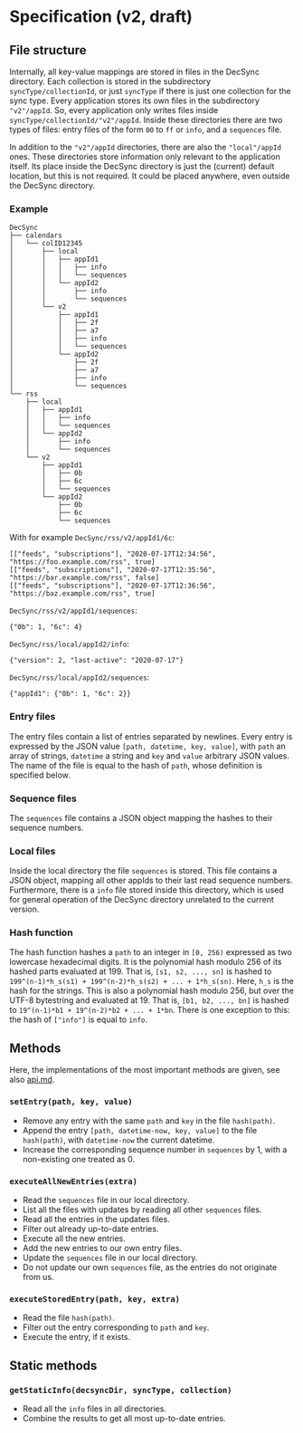 Specification (v2, draft)
=========================

File structure
--------------

Internally, all key-value mappings are stored in files in the DecSync directory.
Each collection is stored in the subdirectory `syncType/collectionId`, or just `syncType` if there is just one collection for the sync type.
Every application stores its own files in the subdirectory `"v2"/appId`.
So, every application only writes files inside `syncType/collectionId/"v2"/appId`.
Inside these directories there are two types of files: entry files of the form `00` to `ff` or `info`, and a `sequences` file.

In addition to the `"v2"/appId` directories, there are also the `"local"/appId` ones.
These directories store information only relevant to the application itself.
Its place inside the DecSync directory is just the (current) default location, but this is not required.
It could be placed anywhere, even outside the DecSync directory.

### Example

```
DecSync
├── calendars
│   └── colID12345
│       ├── local
│       │   ├── appId1
│       │   │   ├── info
│       │   │   └── sequences
│       │   └── appId2
│       │       ├── info
│       │       └── sequences
│       └── v2
│           ├── appId1
│           │   ├── 2f
│           │   ├── a7
│           │   ├── info
│           │   └── sequences
│           └── appId2
│               ├── 2f
│               ├── a7
│               ├── info
│               └── sequences
└── rss
    ├── local
    │   ├── appId1
    │   │   ├── info
    │   │   └── sequences
    │   └── appId2
    │       ├── info
    │       └── sequences
    └── v2
        ├── appId1
        │   ├── 0b
        │   ├── 6c
        │   └── sequences
        └── appId2
            ├── 0b
            ├── 6c
            └── sequences
```

With for example `DecSync/rss/v2/appId1/6c`:

```
[["feeds", "subscriptions"], "2020-07-17T12:34:56", "https://foo.example.com/rss", true]
[["feeds", "subscriptions"], "2020-07-17T12:35:56", "https://bar.example.com/rss", false]
[["feeds", "subscriptions"], "2020-07-17T12:36:56", "https://baz.example.com/rss", true]
```

`DecSync/rss/v2/appId1/sequences`:

```
{"0b": 1, "6c": 4}
```

`DecSync/rss/local/appId2/info`:

```
{"version": 2, "last-active": "2020-07-17"}
```

`DecSync/rss/local/appId2/sequences`:

```
{"appId1": {"0b": 1, "6c": 2}}
```

### Entry files

The entry files contain a list of entries separated by newlines.
Every entry is expressed by the JSON value `[path, datetime, key, value]`, with `path` an array of strings, `datetime` a string and `key` and `value` arbitrary JSON values.
The name of the file is equal to the hash of `path`, whose definition is specified below.

### Sequence files

The `sequences` file contains a JSON object mapping the hashes to their sequence numbers.

### Local files

Inside the local directory the file `sequences` is stored.
This file contains a JSON object, mapping all other appIds to their last read sequence numbers.
Furthermore, there is a `info` file stored inside this directory, which is used for general operation of the DecSync directory unrelated to the current version.

### Hash function

The hash function hashes a `path` to an integer in `[0, 256)` expressed as two lowercase hexadecimal digits.
It is the polynomial hash modulo 256 of its hashed parts evaluated at 199.
That is, `[s1, s2, ..., sn]` is hashed to `199^(n-1)*h_s(s1) + 199^(n-2)*h_s(s2) + ... + 1*h_s(sn)`.
Here, `h_s` is the hash for the strings.
This is also a polynomial hash modulo 256, but over the UTF-8 bytestring and evaluated at 19.
That is, `[b1, b2, ..., bn]` is hashed to `19^(n-1)*b1 + 19^(n-2)*b2 + ... + 1*bn`.
There is one exception to this: the hash of `["info"]` is equal to `info`.

Methods
-------

Here, the implementations of the most important methods are given, see also [api.md](api.md).

### `setEntry(path, key, value)`

- Remove any entry with the same `path` and `key` in the file `hash(path)`.
- Append the entry `[path, datetime-now, key, value]` to the file `hash(path)`, with `datetime-now` the current datetime.
- Increase the corresponding sequence number in `sequences` by 1, with a non-existing one treated as 0.

### `executeAllNewEntries(extra)`

- Read the `sequences` file in our local directory.
- List all the files with updates by reading all other `sequences` files.
- Read all the entries in the updates files.
- Filter out already up-to-date entries.
- Execute all the new entries.
- Add the new entries to our own entry files.
- Update the `sequences` file in our local directory.
- Do not update our own `sequences` file, as the entries do not originate from us.

### `executeStoredEntry(path, key, extra)`

- Read the file `hash(path)`.
- Filter out the entry corresponding to `path` and `key`.
- Execute the entry, if it exists.

Static methods
--------------

### `getStaticInfo(decsyncDir, syncType, collection)`

- Read all the `info` files in all directories.
- Combine the results to get all most up-to-date entries.
